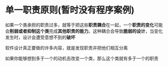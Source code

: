 # 单一职责原则(暂时没有程序案例)

如果一个类承担的职责过多，就等于把这些**职责耦合**在一起，一个**职责的变化**可能会**削弱或者抑制这个类**完成**其他职责的能力**。这种耦合会导致**脆弱的设计**，当变化发生时，设计会遭受意想不到的**破坏**

软件设计真正要做的许多内容，就是发现职责并把他们相互分离

如果你能够想到多于一个的动机去改变一个类，那么这个类就有多于一个的职责

















